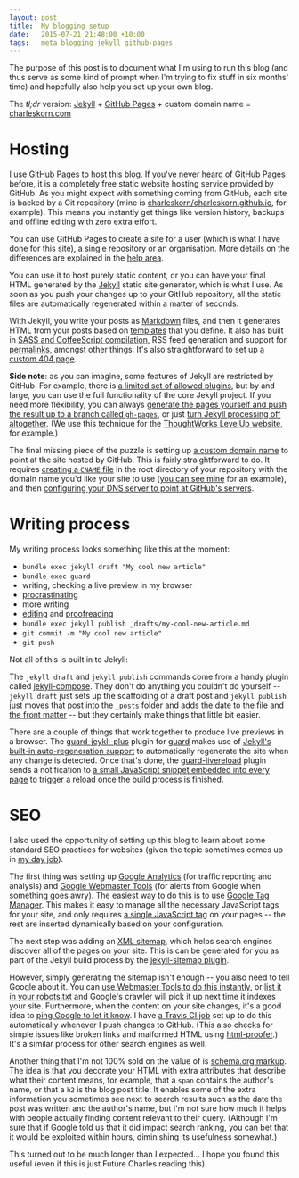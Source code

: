 ```yaml
---
layout: post
title:  My blogging setup
date:   2015-07-21 21:48:00 +10:00
tags:   meta blogging jekyll github-pages
---
```


The purpose of this post is to document what I'm using to run this blog (and thus serve as some kind of prompt when I'm trying to 
fix stuff in six months' time) and hopefully also help you set up your own blog.

The *tl;dr* version: [Jekyll](http://jekyllrb.com/) + [GitHub Pages](https://pages.github.com/) + custom domain name = 
[charleskorn.com](http://charleskorn.com)

# Hosting

I use [GitHub Pages](https://pages.github.com/) to host this blog. If you've never heard of GitHub Pages before, it is a 
completely free static website hosting service provided by GitHub. As you might expect with something coming from GitHub, 
each site is backed by a Git repository (mine is 
[charleskorn/charleskorn.github.io](https://github.com/charleskorn/charleskorn.github.io), for example). This means you
instantly get things like version history, backups and offline editing with zero extra effort. 

You can use GitHub Pages to create a site for a user (which is what I have done for this site), a single repository or an 
organisation. More details on the differences are explained in the 
[help area](https://help.github.com/articles/user-organization-and-project-pages/).

You can use it to host purely static content, or you can have your final HTML generated by the [Jekyll](http://jekyllrb.com/)
static site generator, which is what I use. As soon as you push your changes up to your GitHub repository, all the static files
are automatically regenerated within a matter of seconds. 

With Jekyll, you write your posts as [Markdown](https://en.wikipedia.org/wiki/Markdown) files, and then it
generates HTML from your posts based on [templates](http://jekyllrb.com/docs/templates/) that you define. 
It also has built in [SASS and CoffeeScript compilation](http://jekyllrb.com/docs/assets/), RSS feed generation and 
support for [permalinks](https://en.wikipedia.org/wiki/Permalink), amongst other things. It's also straightforward to set up
[a custom 404 page](https://github.com/charleskorn/charleskorn.github.io/blob/master/404.md).

**Side note**: as you can imagine, some features of Jekyll are restricted by GitHub. For example, there is
[a limited set of allowed plugins](https://help.github.com/articles/using-jekyll-plugins-with-github-pages/), but by and 
large, you can use the full functionality of the core Jekyll project. If you need more flexibility, you can always [generate
the pages yourself and push the result up to a branch called `gh-pages`](https://help.github.com/articles/creating-project-pages-manually/),
or just [turn Jekyll processing off altogether](https://help.github.com/articles/using-jekyll-with-pages/#turning-jekyll-off).
(We use this technique for the [ThoughtWorks LevelUp website](https://github.com/twlevelup/twlevelup.github.io), for example.)

The final missing piece of the puzzle is setting up [a custom domain name](https://help.github.com/articles/about-custom-domains-for-github-pages-sites/)
to point at the site hosted by GitHub. This is fairly straightforward to do. It requires 
[creating a `CNAME` file](https://help.github.com/articles/adding-a-cname-file-to-your-repository/)
in the root directory of your repository with the domain name you'd like your site to use 
([you can see mine](https://github.com/charleskorn/charleskorn.github.io/blob/master/CNAME) for an example),
and then [configuring your DNS server to point at GitHub's servers](https://help.github.com/articles/adding-a-cname-file-to-your-repository/#next-steps-configuring-dns-settings).

# Writing process

My writing process looks something like this at the moment:

* `bundle exec jekyll draft "My cool new article"`
* `bundle exec guard`
* writing, checking a live preview in my browser
* [procras](https://www.youtube.com)[tinating](https://feedly.com)
* more writing
* [editing](http://www.hemingwayapp.com/) and [proofreading](http://www.polishmywriting.com/)
* `bundle exec jekyll publish _drafts/my-cool-new-article.md`
* `git commit -m "My cool new article"`
* `git push`

Not all of this is built in to Jekyll:

The `jekyll draft` and `jekyll publish` commands come from a handy plugin called [jekyll-compose](https://github.com/jekyll/jekyll-compose).
They don't do anything you couldn't do yourself -- `jekyll draft` just sets up the scaffolding of a draft post and `jekyll publish` just
moves that post into the `_posts` folder and adds the date to the file and [the front matter](http://jekyllrb.com/docs/frontmatter/#predefined-variables-for-posts)
-- but they certainly make things that little bit easier.

There are a couple of things that work together to produce live previews in a browser. 
The [guard-jeykll-plus](https://github.com/imathis/guard-jekyll-plus) plugin for [guard](https://github.com/guard/guard) 
makes use of [Jekyll's built-in auto-regeneration support](http://jekyllrb.com/docs/configuration/#build-command-options) 
to automatically regenerate the site when any change is detected. Once that's done, the [guard-livereload](https://github.com/guard/guard-livereload)
plugin sends a notification to [a small JavaScript snippet embedded into every page](https://github.com/charleskorn/charleskorn.github.io/blob/master/_includes/livereload.html)
to trigger a reload once the build process is finished.

# SEO

I also used the opportunity of setting up this blog to learn about some standard SEO practices for websites (given the topic sometimes
comes up in [my day job](http://info.thoughtworks.com/graduates)).

The first thing was setting up [Google Analytics](https://www.google.com/analytics/) (for traffic reporting and analysis) 
and [Google Webmaster Tools](https://www.google.com/webmasters/) (for alerts from Google when something goes awry).
The easiest way to do this is to use [Google Tag Manager](https://www.google.com/analytics/tag-manager/). 
This makes it easy to manage all the necessary JavaScript tags for your site, and only requires [a single 
JavaScript tag](https://github.com/charleskorn/charleskorn.github.io/blob/master/_includes/gtm.html)
on your pages -- the rest are inserted dynamically based on your configuration.

The next step was adding an [XML sitemap](https://en.wikipedia.org/wiki/Sitemaps), which helps search engines discover all of the pages
on your site. This is can be generated for you as part of the Jekyll build process by the [jekyll-sitemap plugin](https://github.com/jekyll/jekyll-sitemap).

However, simply generating the sitemap isn't enough -- you also need to tell Google about it. You can 
[use Webmaster Tools to do this instantly](https://support.google.com/webmasters/answer/183669),
or [list it in your robots.txt](https://en.wikipedia.org/wiki/Sitemaps#Search_engine_submission) and Google's crawler will
pick it up next time it indexes your site. Furthermore, when the content on your site changes, it's a good idea to 
[ping Google to let it know](http://stackoverflow.com/questions/1332601/pinging-google-sitemap-after-every-new-article-submission).
I have [a Travis CI job](https://github.com/charleskorn/charleskorn.github.io/blob/master/.travis.yml) set up to do this 
automatically whenever I push changes to GitHub. (This also checks for simple issues like broken links and malformed HTML using 
[html-proofer](https://github.com/gjtorikian/html-proofer).) It's a similar process for other search engines as well. 

Another thing that I'm not 100% sold on the value of is [schema.org markup](http://schema.org/). The idea is that you decorate your
HTML with extra attributes that describe what their content means, for example, that a `span` contains the author's name, or that 
a `h2` is the blog post title. It enables some of the extra information you sometimes see next to search results such as the date the
post was written and the author's name, but I'm not sure how much it helps with people actually finding content relevant to their query.
(Although I'm sure that if Google told us that it did impact search ranking, you can bet that it would be exploited within hours,
diminishing its usefulness somewhat.)
 
This turned out to be much longer than I expected... I hope you found this useful (even if this is just Future Charles reading this).
